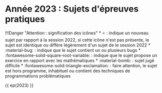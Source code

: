 # Année 2023 : Sujets d'épreuves pratiques

!!!Danger "Attention : signification des icônes"
    * :star: : indique un nouveau sujet par rapport à la session 2022, si cette icône n'est pas présente, le sujet est identique ou diffère légèrement d'un sujet de le session 2022
    * <span class='rouge'>:material-bug:</span> : indique que le sujet contient un ou plusieurs bugs
    * :fontawesome-solid-square-root-variable: : indique que le sujet propose un exercice en rapport avec les mathématiques
    * <span class='navy'>:material-bomb:</span> : sujet jugé difficile
    * <span class="orange">:fontawesome-solid-triangle-exclamation:</span> : faire attention, le sujet est hors programme, inhabituel ou contient des techniques de programmations problématiques

{{ ep(2023) }} 